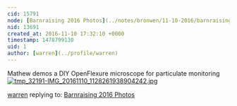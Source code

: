 ```yaml
---
cid: 15791
node: [Barnraising 2016 Photos](../notes/bronwen/11-10-2016/barnraising-2016-photos)
nid: 13691
created_at: 2016-11-10 17:32:10 +0000
timestamp: 1478799130
uid: 1
author: [warren](../profile/warren)
---
```


Mathew demos a DIY OpenFlexure microscope for particulate monitoring
[![tmp_32191-IMG_20161110_1128261938904242.jpg](https://publiclab.org/system/images/photos/000/018/737/large/tmp_32191-IMG_20161110_1128261938904242.jpg)](https://publiclab.org/system/images/photos/000/018/737/original/tmp_32191-IMG_20161110_1128261938904242.jpg)



[warren](../profile/warren) replying to: [Barnraising 2016 Photos](../notes/bronwen/11-10-2016/barnraising-2016-photos)

